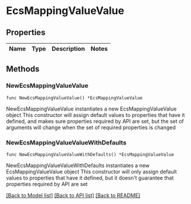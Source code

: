 # EcsMappingValueValue

## Properties

Name | Type | Description | Notes
------------ | ------------- | ------------- | -------------

## Methods

### NewEcsMappingValueValue

`func NewEcsMappingValueValue() *EcsMappingValueValue`

NewEcsMappingValueValue instantiates a new EcsMappingValueValue object
This constructor will assign default values to properties that have it defined,
and makes sure properties required by API are set, but the set of arguments
will change when the set of required properties is changed

### NewEcsMappingValueValueWithDefaults

`func NewEcsMappingValueValueWithDefaults() *EcsMappingValueValue`

NewEcsMappingValueValueWithDefaults instantiates a new EcsMappingValueValue object
This constructor will only assign default values to properties that have it defined,
but it doesn't guarantee that properties required by API are set


[[Back to Model list]](../README.md#documentation-for-models) [[Back to API list]](../README.md#documentation-for-api-endpoints) [[Back to README]](../README.md)


